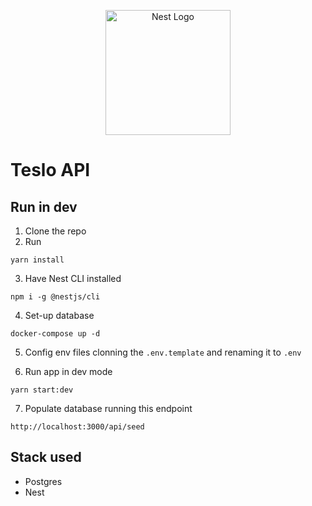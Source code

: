 <p align="center">
  <a href="http://nestjs.com/" target="blank"><img src="https://nestjs.com/img/logo-small.svg" width="200" alt="Nest Logo" /></a>
</p>

# Teslo API

## Run in dev

1. Clone the repo
2. Run

```
yarn install
```

3. Have Nest CLI installed

```
npm i -g @nestjs/cli
```

4. Set-up database

```
docker-compose up -d
```

5. Config env files clonning the `.env.template` and renaming it to `.env`

6. Run app in dev mode

```
yarn start:dev
```

7. Populate database running this endpoint

```
http://localhost:3000/api/seed
```

## Stack used

- Postgres
- Nest
